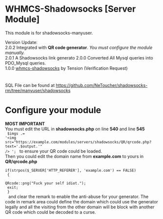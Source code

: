 # WHMCS-Shadowsocks [Server Module]

This module is for shadowsocks-manyuser.</br>

Version Update:</br>
2.0.2 Integrated with <strong>QR code generator</strong>. *You must configure the module manually.*</br>
2.0.1 A Shadowsocks link generato
2.0.0 Converted All Mysql queries into PDO_Mysql queries.</br>
1.0.0 <a href="https://github.com/soft-wiki/whmcs-shadowsocks">whmcs-shadowsocks</a> by Tension (Verification Request)</br>

#
SQL File can be found at https://github.com/NeToucher/shadowsocks-rm/tree/manyuser/shadowsocks

# Configure your module
<strong>****MOST IMPORTANT****</strong></br>
You must edit the URL in <strong>shadowsocks.php</strong> on line <strong>540</strong> and line <strong>545</strong> </br>
<code>
$imgs .= '<img src="https://example.com/modules/servers/shadowsocks/QR/qrcode.php?text='.$output.'" />&nbsp;';
</code>
to ensure your QR code could be loaded. </br>
Then you could edit the domain name from <strong>example.com</strong> to yours in <strong>QR/qrcode.php</strong></br>
<code>
if(strpos($_SERVER['HTTP_REFERER'], 'example.com') == FALSE)</br>
   {</br>
      QRcode::png("Fuck your self idiot.");</br>
      exit;</br>
    }</br>
</code>
and clear the remark to enable the anti-abuse for your generator. The code in remark area could define the domain which could use the generator legally and all the visiting from the other domain will be block with another QR code which could be decoded to a curse.
